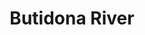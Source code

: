 ---
title: "Butidona River"
title_bn: "বুটিদোনা নদী"
description: "Ousted from South edge of Shyampur (Madardah hat, Rangpur) that discharged into Atrar Beel at Fatehopur."
---